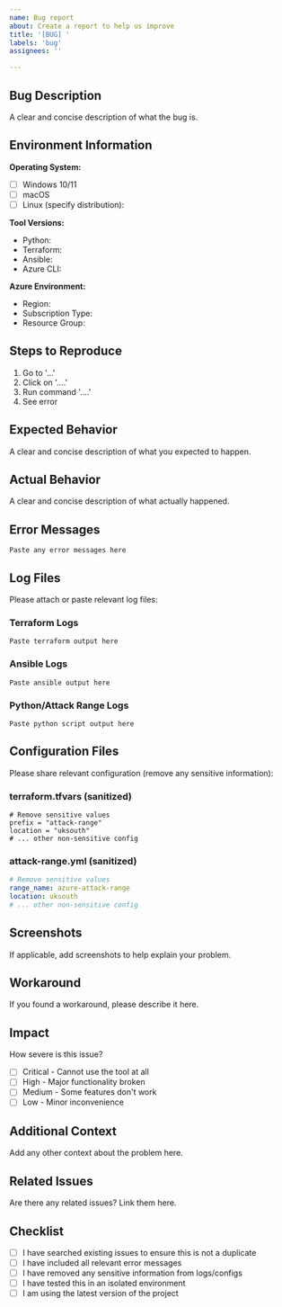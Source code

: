```yaml
---
name: Bug report
about: Create a report to help us improve
title: '[BUG] '
labels: 'bug'
assignees: ''

---
```


## Bug Description

A clear and concise description of what the bug is.

## Environment Information

**Operating System:**
- [ ] Windows 10/11
- [ ] macOS
- [ ] Linux (specify distribution): 

**Tool Versions:**
- Python: 
- Terraform: 
- Ansible: 
- Azure CLI: 

**Azure Environment:**
- Region: 
- Subscription Type: 
- Resource Group: 

## Steps to Reproduce

1. Go to '...'
2. Click on '....'
3. Run command '....'
4. See error

## Expected Behavior

A clear and concise description of what you expected to happen.

## Actual Behavior

A clear and concise description of what actually happened.

## Error Messages

```
Paste any error messages here
```

## Log Files

Please attach or paste relevant log files:

### Terraform Logs
```
Paste terraform output here
```

### Ansible Logs
```
Paste ansible output here
```

### Python/Attack Range Logs
```
Paste python script output here
```

## Configuration Files

Please share relevant configuration (remove any sensitive information):

### terraform.tfvars (sanitized)
```hcl
# Remove sensitive values
prefix = "attack-range"
location = "uksouth"
# ... other non-sensitive config
```

### attack-range.yml (sanitized)
```yaml
# Remove sensitive values
range_name: azure-attack-range
location: uksouth
# ... other non-sensitive config
```

## Screenshots

If applicable, add screenshots to help explain your problem.

## Workaround

If you found a workaround, please describe it here.

## Impact

How severe is this issue?
- [ ] Critical - Cannot use the tool at all
- [ ] High - Major functionality broken
- [ ] Medium - Some features don't work
- [ ] Low - Minor inconvenience

## Additional Context

Add any other context about the problem here.

## Related Issues

Are there any related issues? Link them here.

## Checklist

- [ ] I have searched existing issues to ensure this is not a duplicate
- [ ] I have included all relevant error messages
- [ ] I have removed any sensitive information from logs/configs
- [ ] I have tested this in an isolated environment
- [ ] I am using the latest version of the project
